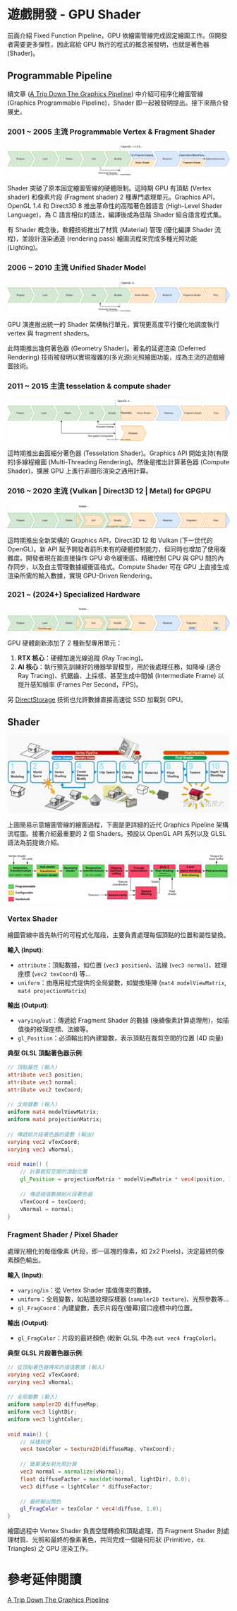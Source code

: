 # 遊戲開發 - GPU Shader
前面介紹 Fixed Function Pipeline，GPU 依繪圖管線完成固定繪圖工作。但開發者需要更多彈性，因此寫給 GPU 執行的程式的概念被發明，也就是著色器 (Shader)。

## Programmable Pipeline

續文章 ([A Trip Down The Graphics Pipeline](https://www.thecandidstartup.org/2023/03/13/trip-graphics-pipeline.html)) 中介紹可程序化繪圖管線 (Graphics Programmable Pipeline)，Shader 即一起被發明提出。接下來簡介發展史。

### 2001 ~ 2005 主流 Programmable Vertex & Fragment Shader

![programmable shader](images/graphics_pipeline_programmable_shaders.svg)

Shader 突破了原本固定繪圖管線的硬體限制。這時期 GPU 有頂點 (Vertex shader) 和像素片段 (Fragment shader) 2 種專門處理單元。Graphics API，OpenGL 1.4 和 Direct3D 8 推出革命性的高階著色器語言 (High-Level Shader Language)，為 C 語言相似的語法，編譯後成為低階 Shader 組合語言程式集。

有 Shader 概念後，軟體技術推出了材質 (Material) 管理 (優化編譯 Shader 流程)，並設計渲染通道 (rendering pass) 繪圖流程來完成多種光照功能 (Lighting)。

### 2006 ~ 2010 主流 Unified Shader Model

![unified shader](images/graphics_pipeline_unified_shader_model.svg)

GPU 演進推出統一的 Shader 架構執行單元，實現更高度平行優化地調度執行 vertex 與 fragment shaders。

此時期推出幾何著色器 (Geometry Shader)。著名的延遲渲染 (Deferred Rendering) 技術被發明以實現複雜的(多光源)光照繪圖功能，成為主流的遊戲繪圖技術。

### 2011 ~ 2015 主流 tesselation & compute shader

![tessellation compute](images/graphics_pipeline_tesselation_compute_shader.svg)

這時期推出曲面細分著色器 (Tesselation Shader)。Graphics API 開始支持(有限的)多線程繪圖 (Multi-Threading Rendering)。然後是推出計算著色器 (Compute Shader)，擴展 GPU 上進行非圖形渲染之通用計算。

### 2016 ~ 2020 主流 (Vulkan | Direct3D 12 | Metal) for GPGPU

![gpgpu](images/graphics_pipeline_gpgpu.svg)

這時期推出全新架構的 Graphics API，Direct3D 12 和 Vulkan (下一世代的 OpenGL)。新 API 賦予開發者前所未有的硬體控制能力，但同時也增加了使用複雜度。開發者現在能直接操作 GPU 命令緩衝區、精確控制 CPU 與 GPU 間的內存同步，以及自主管理數據緩衝區格式。Compute Shader 可在 GPU 上直接生成渲染所需的輸入數據，實現 GPU-Driven Rendering。

### 2021 ~ (2024+) Specialized Hardware

![specialized](images/graphics_pipeline_specialization.svg)

GPU 硬體創新添加了 2 種新型專用單元：
1. **RTX 核心**：硬體加速光線追蹤 (Ray Tracing)。
2. **AI 核心**：執行預先訓練好的機器學習模型，用於後處理任務，如降噪 (適合 Ray Tracing)、抗鋸齒、上採樣、甚至生成中間幀 (Intermediate Frame) 以提升感知幀率 (Frames Per Second，FPS)。

另 [DirectStorage](https://github.com/microsoft/DirectStorage) 技術也允許數據直接高速從 SSD 加載到 GPU。

## Shader

![gpu rendering](images/graphics_pipeline_rendering_flow.jpg)

上圖簡易示意繪圖管線的繪圖過程，下圖是更詳細的近代 Graphics Pipeline 架構流程圖。接著介紹最重要的 2 個 Shaders。預設以 OpenGL API 系列以及 GLSL 語法為前提做介紹。

![gpu pipeline](images/graphics_pipeline_wiki.svg)

### Vertex Shader

繪圖管線中首先執行的可程式化階段，主要負責處理每個頂點的位置和屬性變換。

**輸入 (Input)**:
- `attribute`：頂點數據，如位置 (`vec3 position`)、法線 (`vec3 normal`)、紋理座標 (`vec2 texCoord`) 等...
- `uniform`：由應用程式提供的全局變數，如變換矩陣 (`mat4 modelViewMatrix`, `mat4 projectionMatrix`)

**輸出 (Output)**:
- `varying`/`out`：傳遞給 Fragment Shader 的數據 (後續像素計算處理用)，如插值後的紋理座標、法線等。
- `gl_Position`：必須輸出的內建變數，表示頂點在裁剪空間的位置 (4D 向量)

**典型 GLSL 頂點著色器示例**:
```glsl
// 頂點屬性 (輸入)
attribute vec3 position;
attribute vec3 normal;
attribute vec2 texCoord;

// 全局變數 (輸入)
uniform mat4 modelViewMatrix;
uniform mat4 projectionMatrix;

// 傳遞給片段著色器的變數 (輸出)
varying vec2 vTexCoord;
varying vec3 vNormal;

void main() {
    // 計算裁剪空間的頂點位置
    gl_Position = projectionMatrix * modelViewMatrix * vec4(position, 1.0);
    
    // 傳遞插值數據給片段著色器
    vTexCoord = texCoord;
    vNormal = normal;
}
```

### Fragment Shader / Pixel Shader

處理光柵化的每個像素 (片段，即一區塊的像素，如 2x2 Pixels)，決定最終的像素顏色輸出。

**輸入 (Input)**:
- `varying`/`in`：從 Vertex Shader 插值傳來的數據。
- `uniform`：全局變數，如貼圖紋理採樣器 (`sampler2D texture`)、光照參數等...
- `gl_FragCoord`：內建變數，表示片段在(螢幕)窗口座標中的位置。

**輸出 (Output)**:
- `gl_FragColor`：片段的最終顏色 (較新 GLSL 中為 `out vec4 fragColor`)。

**典型 GLSL 片段著色器示例**:
```glsl
// 從頂點著色器傳來的插值數據 (輸入)
varying vec2 vTexCoord;
varying vec3 vNormal;

// 全局變數 (輸入)
uniform sampler2D diffuseMap;
uniform vec3 lightDir;
uniform vec3 lightColor;

void main() {
    // 採樣紋理
    vec4 texColor = texture2D(diffuseMap, vTexCoord);
    
    // 簡單漫反射光照計算
    vec3 normal = normalize(vNormal);
    float diffuseFactor = max(dot(normal, lightDir), 0.0);
    vec3 diffuse = lightColor * diffuseFactor;
    
    // 最終輸出顏色
    gl_FragColor = texColor * vec4(diffuse, 1.0);
}
```

繪圖過程中 Vertex Shader 負責空間轉換和頂點處理，而 Fragment Shader 則處理材質、光照和最終的像素著色，共同完成一個幾何形狀 (Primitive，ex. Triangles) 之 GPU 渲染工作。

# 參考延伸閱讀

[A Trip Down The Graphics Pipeline](https://www.thecandidstartup.org/2023/03/13/trip-graphics-pipeline.html)